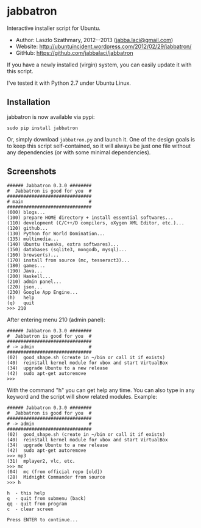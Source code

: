 jabbatron
=========

Interactive installer script for Ubuntu.

* Author:  Laszlo Szathmary, 2012--2013 (<jabba.laci@gmail.com>)
* Website: <http://ubuntuincident.wordpress.com/2012/02/29/jabbatron/>
* GitHub:  <https://github.com/jabbalaci/jabbatron>

If you have a newly installed (virgin) system,
you can easily update it with this script.

I've tested it with Python 2.7 under Ubuntu Linux.

Installation
------------

jabbatron is now available via pypi:

    sudo pip install jabbatron

Or, simply download `jabbatron.py` and launch it.
One of the design goals is to keep this script self-contained, so it will
always be just one file without any dependencies (or with some
minimal dependencies).

Screenshots
-----------

    ###### Jabbatron 0.3.0 ########
    #  Jabbatron is good for you  #
    ###############################
    # main                        #
    ###############################
    (000) blogs...
    (100) prepare HOME directory + install essential softwares...
    (110) development (C/C++/D compilers, oXygen XML Editor, etc.)...
    (120) github...
    (130) Python for World Domination...
    (135) multimedia...
    (140) Ubuntu (tweaks, extra softwares)...
    (150) databases (sqlite3, mongodb, mysql)...
    (160) browser(s)...
    (170) install from source (mc, tesseract3)...
    (180) games...
    (190) Java...
    (200) Haskell...
    (210) admin panel...
    (220) json...
    (230) Google App Engine...
    (h)   help
    (q)   quit
    >>> 210

After entering menu 210 (admin panel):

    ###### Jabbatron 0.3.0 ########
    #  Jabbatron is good for you  #
    ###############################
    # -> admin                    #
    ###############################
    (02)  good_shape.sh (create in ~/bin or call it if exists)
    (40)  reinstall kernel module for vbox and start VirtualBox
    (34)  upgrade Ubuntu to a new release
    (42)  sudo apt-get autoremove
    >>>

With the command "h" you can get help any time. You can also type
in any keyword and the script will show related modules. Example:

    ###### Jabbatron 0.3.0 ########
    #  Jabbatron is good for you  #
    ###############################
    # -> admin                    #
    ###############################
    (02)  good_shape.sh (create in ~/bin or call it if exists)
    (40)  reinstall kernel module for vbox and start VirtualBox
    (34)  upgrade Ubuntu to a new release
    (42)  sudo apt-get autoremove
    >>> mp3
    (31)  mplayer2, vlc, etc.
    >>> mc
    (04)  mc (from official repo [old])
    (28)  Midnight Commander from source
    >>> h
    
    h  - this help
    q  - quit from submenu (back)
    qq - quit from program
    c  - clear screen
    
    Press ENTER to continue...
